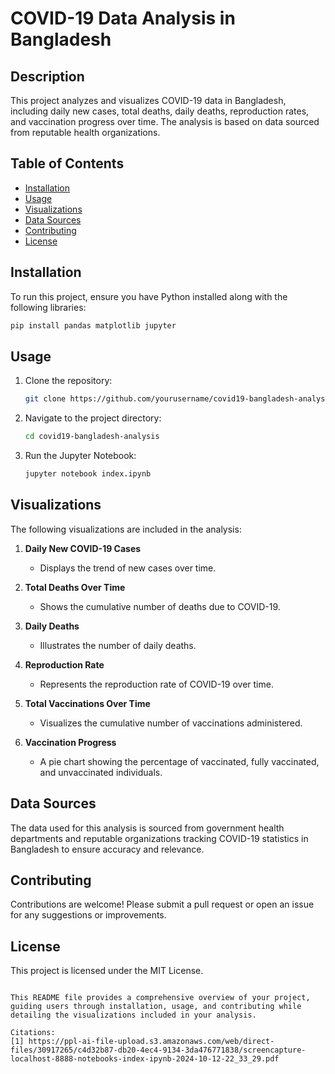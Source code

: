 
# COVID-19 Data Analysis in Bangladesh

## Description
This project analyzes and visualizes COVID-19 data in Bangladesh, including daily new cases, total deaths, daily deaths, reproduction rates, and vaccination progress over time. The analysis is based on data sourced from reputable health organizations.

## Table of Contents
- [Installation](#installation)
- [Usage](#usage)
- [Visualizations](#visualizations)
- [Data Sources](#data-sources)
- [Contributing](#contributing)
- [License](#license)

## Installation
To run this project, ensure you have Python installed along with the following libraries:
```bash
pip install pandas matplotlib jupyter
```

## Usage
1. Clone the repository:
   ```bash
   git clone https://github.com/yourusername/covid19-bangladesh-analysis.git
   ```
2. Navigate to the project directory:
   ```bash
   cd covid19-bangladesh-analysis
   ```
3. Run the Jupyter Notebook:
   ```bash
   jupyter notebook index.ipynb
   ```

## Visualizations
The following visualizations are included in the analysis:

1. **Daily New COVID-19 Cases**
   - Displays the trend of new cases over time.
   
2. **Total Deaths Over Time**
   - Shows the cumulative number of deaths due to COVID-19.

3. **Daily Deaths**
   - Illustrates the number of daily deaths.

4. **Reproduction Rate**
   - Represents the reproduction rate of COVID-19 over time.

5. **Total Vaccinations Over Time**
   - Visualizes the cumulative number of vaccinations administered.

6. **Vaccination Progress**
   - A pie chart showing the percentage of vaccinated, fully vaccinated, and unvaccinated individuals.

## Data Sources
The data used for this analysis is sourced from government health departments and reputable organizations tracking COVID-19 statistics in Bangladesh to ensure accuracy and relevance.

## Contributing
Contributions are welcome! Please submit a pull request or open an issue for any suggestions or improvements.

## License
This project is licensed under the MIT License.
``` 

This README file provides a comprehensive overview of your project, guiding users through installation, usage, and contributing while detailing the visualizations included in your analysis.

Citations:
[1] https://ppl-ai-file-upload.s3.amazonaws.com/web/direct-files/30917265/c4d32b87-db20-4ec4-9134-3da476771838/screencapture-localhost-8888-notebooks-index-ipynb-2024-10-12-22_33_29.pdf